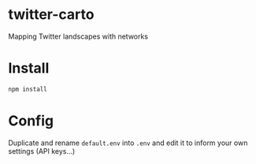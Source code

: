 # twitter-carto
Mapping Twitter landscapes with networks

# Install

```js
npm install
```

# Config
Duplicate and rename ```default.env``` into ```.env``` and edit it to inform your own settings (API keys...)

